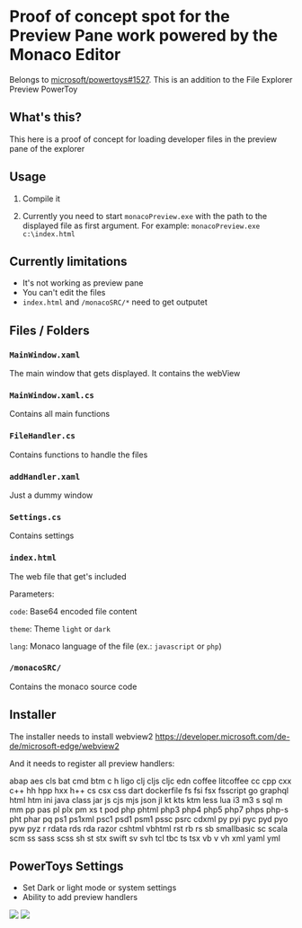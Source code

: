 # Proof of concept spot for the Preview Pane work powered by the Monaco Editor 

Belongs to [microsoft/powertoys#1527](https://github.com/microsoft/PowerToys/issues/1527). This is an addition to the File Explorer Preview PowerToy

## What's this?

This here is a proof of concept for loading developer files in the preview pane of the explorer

## Usage

1. Compile it

2. Currently you need to start `monacoPreview.exe` with the path to the displayed file as first argument. For example: `monacoPreview.exe c:\index.html`

## Currently limitations

* It's not working as preview pane
* You can't edit the files
* `index.html` and `/monacoSRC/*` need to get outputet

## Files / Folders
### `MainWindow.xaml` 
The main window that gets displayed. It contains the webView

### `MainWindow.xaml.cs`
Contains all main functions

### `FileHandler.cs`
Contains functions to handle the files

### `addHandler.xaml`
Just a dummy window

### `Settings.cs`
Contains settings

### `index.html`
The web file that get's included

Parameters:

`code`: Base64 encoded file content

`theme`: Theme `light` or `dark`

`lang`: Monaco language of the file (ex.: `javascript` or `php`)

### `/monacoSRC/`
Contains the monaco source code

## Installer

The installer needs to install webview2
https://developer.microsoft.com/de-de/microsoft-edge/webview2

And it needs to register all preview handlers:

abap aes cls bat cmd btm c h ligo clj cljs cljc edn coffee litcoffee cc cpp cxx c++ hh hpp hxx h++ cs csx css dart dockerfile fs fsi fsx fsscript go graphql html htm ini java class jar js cjs mjs json jl kt kts ktm less lua i3 m3 s sql m mm pp pas pl plx pm xs t pod php phtml php3 php4 php5 php7 phps php-s pht phar pq ps1 ps1xml psc1 psd1 psm1 pssc psrc cdxml py pyi pyc pyd pyo pyw pyz r rdata rds rda razor cshtml vbhtml rst rb rs sb smallbasic sc scala scm ss sass scss sh st stx swift sv svh tcl tbc ts tsx vb v vh xml yaml yml

## PowerToys Settings
* Set Dark or light mode or system settings
* Ability to add preview handlers

![](https://i.imgur.com/uOybyyd.png)
![](https://i.imgur.com/90qFvAl.png)
